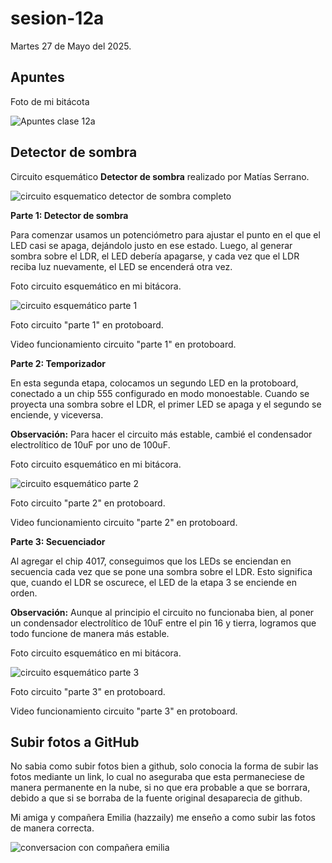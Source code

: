 # sesion-12a

Martes 27 de Mayo del 2025.


## Apuntes 

 Foto de mi bitácota

 ![Apuntes clase 12a](./archivos/apuntes_12a.JPG) 

## Detector de sombra

Circuito esquemático **Detector de sombra** realizado por Matías Serrano.

 ![circuito esquematico detector de sombra completo](./archivos/detector_de_sombra_misaa.png)
 
**Parte 1: Detector de sombra**

Para comenzar usamos un potenciómetro para ajustar el punto en el que el LED casi se apaga, dejándolo justo en ese estado. Luego, al generar sombra sobre el LDR, el LED debería apagarse, y cada vez que el LDR reciba luz nuevamente, el LED se encenderá otra vez.

Foto circuito esquemático en mi bitácora.

 ![circuito esquemático parte 1](./archivos/parte_1.JPG)

Foto circuito "parte 1" en protoboard.

Video funcionamiento circuito "parte 1" en protoboard.
 
**Parte 2: Temporizador**

En esta segunda etapa, colocamos un segundo LED en la protoboard, conectado a un chip 555 configurado en modo monoestable. Cuando se proyecta una sombra sobre el LDR, el primer LED se apaga y el segundo se enciende, y viceversa.

**Observación:** Para hacer el circuito más estable, cambié el condensador electrolítico de 10uF por uno de 100uF.

Foto circuito esquemático en mi bitácora.

 ![circuito esquemático parte 2](./archivos/parte_2.JPG)
 
Foto circuito "parte 2" en protoboard.

Video funcionamiento circuito "parte 2" en protoboard.

**Parte 3: Secuenciador**

Al agregar el chip 4017, conseguimos que los LEDs se enciendan en secuencia cada vez que se pone una sombra sobre el LDR. Esto significa que, cuando el LDR se oscurece, el LED de la etapa 3 se enciende en orden.

**Observación:** Aunque al principio el circuito no funcionaba bien, al poner un condensador electrolítico de 10uF entre el pin 16 y tierra, logramos que todo funcione de manera más estable.

Foto circuito esquemático en mi bitácora.

 ![circuito esquemático parte 3](./archivos/parte_3.JPG)
 
Foto circuito "parte 3" en protoboard.

Video funcionamiento circuito "parte 3" en protoboard.

## Subir fotos a GitHub

No sabia como subir fotos bien a github, solo conocia la forma de subir las fotos mediante un link, lo cual no aseguraba que esta permaneciese de manera permanente en la nube, si no que era probable a que se borrara, debido a que si se borraba de la fuente original desaparecia de github.

Mi amiga y compañera Emilia (hazzaily) me enseño a como subir las fotos de manera correcta.

 ![conversacion con compañera emilia](./archivos/conversacion_con_emilia.PNG)
